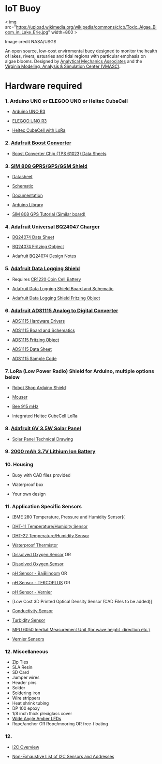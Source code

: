 # IoT Buoy

< img src="https://upload.wikimedia.org/wikipedia/commons/c/cb/Toxic_Algae_Bloom_in_Lake_Erie.jpg" width=800 >

Image credit NASA/USGS

An open source, low-cost envirnmental buoy designed to monitor the health of lakes, rivers, estuaries and tidal regions with particular emphasis on algae blooms.
Designed by [Analytical Mechanics Associates](https://www.ama-inc.com/) and the [Virginia Modeling, Analysis & Simulation Center (VMASC)](https://www.odu.edu/vmasc).


# Hardware required

### 1. Arduino UNO or ELEGOO UNO or Heltec CubeCell

- [Arduino UNO R3](https://store.arduino.cc/usa/arduino-uno-rev3)

- [ELEGOO UNO R3](https://www.amazon.com/ELEGOO-Board-ATmega328P-ATMEGA16U2-Compliant/dp/B01EWOE0UU/ref=asc_df_B01EWOE0UU/?tag=hyprod-20&linkCode=df0&hvadid=309751315916&hvpos=&hvnetw=g&hvrand=3400657529787556783&hvpone=&hvptwo=&hvqmt=&hvdev=c&hvdvcmdl=&hvlocint=&hvlocphy=9008124&hvtargid=pla-455309014075&psc=1&tag=&ref=&adgrpid=67183599252&hvpone=&hvptwo=&hvadid=309751315916&hvpos=&hvnetw=g&hvrand=3400657529787556783&hvqmt=&hvdev=c&hvdvcmdl=&hvlocint=&hvlocphy=9008124&hvtargid=pla-455309014075)

- [Heltec CubeCell with LoRa](https://heltec.org/product/htcc-ab01/)

### 2. [Adafruit Boost Converter](https://www.adafruit.com/product/4654?gclid=EAIaIQobChMI0a7O6eH38QIVCWxvBB0nXAA6EAQYASABEgIBAvD_BwE)

- [Boost Converter Chip (TPS 61023) Data Sheets](https://www.ti.com/product/TPS61023)

### 3. [SIM 808 GPRS/GPS/GSM Shield](https://www.robotshop.com/en/sim808-gps-gprsgsm-arduino-shield-mkf.html?gclid=EAIaIQobChMIl-Hpytn58QIVdGxvBB3DMgZVEAQYDSABEgJUg_D_BwE)

- [Datasheet](https://www.robotshop.com/media/files/pdf/sim808-gps-gprsgsm-arduino-shield-mkf-datasheet.pdf)

- [Schematic](https://www.robotshop.com/media/files/pdf/sim808-gps-gprsgsm-arduino-shield-mkf-schematic.pdf)

- [Documentation](https://www.robotshop.com/media/files/zip/documentation_oas808sim.zip)

- [Arduino Library](https://github.com/DFRobot/DFRobot_SIM808)

- [SIM 808 GPS Tutorial (Similar board)](https://www.youtube.com/watch?v=fN8fwX3KmsM)

### 4. [Adafruit Universal BQ24047 Charger](https://www.adafruit.com/product/4755)

- [BQ24074 Data Sheet](https://www.ti.com/product/BQ24074)

- [BQ24074 Fritzing Obbject](https://github.com/adafruit/Fritzing-Library/blob/master/parts/Adafruit%20BQ24074%20Solar-DC-USB%20Lipo%20Charger.fzpz)

- [Adafruit BQ24074 Design Notes](https://learn.adafruit.com/adafruit-bq24074-universal-usb-dc-solar-charger-breakout/design-notes)

### 5. [Adafruit Data Logging Shield](https://www.adafruit.com/product/1141?gclid=EAIaIQobChMI9OqQ1tr58QIVzXxvBB3GTgbGEAQYASABEgITQvD_BwE)

- Requires [CR1220 Coin Cell Battery](https://www.grainger.com/product/54ZU79?ef_id=CjwKCAjwmeiIBhA6EiwA-uaeFeCfQyJyafe8bUuabPpTv9V-Dkiohqq99VO3asoSj661ExP630XgBhoCccUQAvD_BwE:G:s&s_kwcid=AL!2966!3!496359975085!!!g!484329633033!&gucid=N:N:PS:Paid:GGL:CSM-2293:99F1R6:20501231&gclid=CjwKCAjwmeiIBhA6EiwA-uaeFeCfQyJyafe8bUuabPpTv9V-Dkiohqq99VO3asoSj661ExP630XgBhoCccUQAvD_BwE&gclsrc=aw.ds)

- [Adafruit Data Logging Shield Board and Schematic](https://github.com/adafruit/Data-Logger-shield)

- [Adafruit Data Logging Shield Fritzing Object](https://github.com/adafruit/Fritzing-Library/blob/master/parts/Adafruit%20Datalogger%20Shield%20v1.fzpz)

### 6. [Adafruit ADS1115 Analog to Digital Converter](https://www.adafruit.com/product/1085?gclid=Cj0KCQjw0emHBhC1ARIsAL1QGNfJ3SJ85uZqejbk4At3gi_rBteSZwTxbq5_mKbJvcHG9wJhS_kqJ54aAu4vEALw_wcB)

- [ADS1115 Hardware Drivers](https://github.com/adafruit/Adafruit_ADS1X15)

- [ADS1115 Board and Schematics](https://github.com/adafruit/ADS1X15-Breakout-Board-PCBs)

- [ADS1115 Fritzing Object](https://github.com/adafruit/Fritzing-Library/blob/master/parts/Adafruit%20ADS1115%2016Bit%20I2C%20ADC.fzpz)

- [ADS1115 Data Sheet](https://cdn-shop.adafruit.com/datasheets/ads1115.pdf)

- [ADS1115 Sample Code](https://learn.adafruit.com/adafruit-4-channel-adc-breakouts/arduino-code)

### 7. LoRa (Low Power Radio) Shield for Arduino, multiple options below

- [Robot Shop Arduino Shield](https://www.robotshop.com/en/lora-long-range-transceiver-shield-915-mhz-north-america.html)

- [Mouser](https://www.mouser.com/ProductDetail/Seeed-Studio/114990615?qs=GZwCxkjl%252BU02ODDBHQ6wrw%3D%3D&mgh=1&gclid=CjwKCAjwmeiIBhA6EiwA-uaeFaJqVSd_8R8S7FPkOtLFqNHqhg4PfNqeeffRmbkIANvW5aL6GEvN3hoCB1gQAvD_BwE)

- [Bee 915 mHz](https://www.robotshop.com/en/lora-long-range-transceiver-bee-915-mhz-north-america.html?gclid=CjwKCAjwmeiIBhA6EiwA-uaeFfkaDhgtk7X5_3AxLc1Eg68OUACRhryJytIejzb7jUnLZhEAyU2b2xoCqNQQAvD_BwE)

- Integrated Heltec CubeCell LoRa

### 8. [Adafruit 6V 3.5W Solar Panel](https://www.adafruit.com/product/500)

- [Solar Panel Technical Drawing](https://github.com/VoltaicEngineering/Solar-Panel-Drawings/blob/master/Voltaic%20Systems%203.5W%206V%20113x210mm%20DRAWING%20CURRENT%202017%207%2020.pdf)

### 9. [2000 mAh 3.7V Lithium Ion Battery](https://www.adafruit.com/product/2011?gclid=Cj0KCQjwub-HBhCyARIsAPctr7z8nLmCm4o8cagw8cGOR2JvBQQupAMMokKOfB4LIsXs9-Lr6N-EV6MaAgagEALw_wcB)

### 10. Housing
- Buoy with CAD files provided

- Waterproof box

- Your own design

### 11. Application Specific Sensors

- [BME 280 Temperature, Pressure and Humidity Sensor](

- [DHT-11 Temperature/Humidity Sensor](https://www.adafruit.com/product/386)

- [DHT-22 Temperature/Humidity Sensor](https://www.adafruit.com/product/385)

- [Waterproof Thermistor](https://www.adafruit.com/product/372)

- [Dissolved Oxygen Sensor](https://www.vernier.com/product/go-direct-optical-dissolved-oxygen-probe/)
OR
- [Dissolved Oxygen Sensor](https://atlas-scientific.com/mini-d-o-probe/)

- [pH Sensor - BaiBiinoom](https://www.amazon.com/dp/B08T14MHYM/ref=sspa_dk_detail_5?psc=1&pd_rd_i=B08T14MHYM&pd_rd_w=985e5&pf_rd_p=887084a2-5c34-4113-a4f8-b7947847c308&pd_rd_wg=uMPfo&pf_rd_r=P2YGNQ6FN71QT09KWQ5C&pd_rd_r=686f8153-25fd-4026-99d0-7fb76ffa969c&spLa=ZW5jcnlwdGVkUXVhbGlmaWVyPUExOUZRSlJLT0NGOFg1JmVuY3J5cHRlZElkPUEwMDczNzQyMktISUpDUU1BMDlINyZlbmNyeXB0ZWRBZElkPUEwOTQ1MDQxM0dNN0RCVURDSUsxNiZ3aWRnZXROYW1lPXNwX2RldGFpbCZhY3Rpb249Y2xpY2tSZWRpcmVjdCZkb05vdExvZ0NsaWNrPXRydWU=)
OR
- [pH Sensor - TEKCOPLUS](https://www.amazon.com/Replacement-Electrode-Connector-Controller-Hydroponics/dp/B09681C36B/ref=sr_1_19?dchild=1&keywords=ph+meter+electrode&qid=1629149917&sr=8-19)
OR
- [pH Sensor - Vernier](https://www.vernier.com/product/ph-sensor/)

- [Low Cost 3D Printed Optical Density Sensor (CAD Files to be added)]

- [Conductivity Sensor](https://www.vernier.com/product/go-direct-conductivity-probe/)

- [Turbidity Sensor](https://www.digikey.com/en/products/detail/amphenol-advanced-sensors/TSD-10/4767843?utm_adgroup=Sensors%20%26%20Transducers&utm_source=google&utm_medium=cpc&utm_campaign=Dynamic%20Search_EN_RLSA_Buyers&utm_term=&utm_content=Sensors%20%26%20Transducers&gclid=CjwKCAjwmeiIBhA6EiwA-uaeFRJvJ3rLHPiHJND-PSO5aePXsmi2i962wfCCjfp96LtXLJMJ6MAUsBoClz0QAvD_BwE)

- [MPU 6050 Inertial Measurement Unit (for wave height, direction etc.)](https://www.adafruit.com/product/3886)

- [Vernier Sensors](https://www.vernier.com/product-category/?category=sensors&page_num=1)

### 12. Miscellaneous

- Zip Ties
- SLA Resin
- SD Card
- Jumper wires
- Header pins
- Solder
- Soldering iron
- Wire strippers
- Heat shrink tubing
- DP 100 epoxy
- 1/8 inch thick plexiglass cover
- [Wide Angle Amber LEDs](https://lighthouseleds.com/3mm-diffused-flat-top-led-amber-orange-ultra-bright.html?gclid=CjwKCAjwmeiIBhA6EiwA-uaeFbw4fVEH2iwfen9D4Wmm7OOYcc3WVievBPmKvrvILAAn2A_0q_WB3RoCfAoQAvD_BwE)
- Rope/anchor OR Rope/mooring OR free-floating

### 12. 
- [I2C Overview](https://learn.adafruit.com/i2c-addresses)

- [Non-Exhaustive List of I2C Sensors and Addresses](https://learn.adafruit.com/i2c-addresses/the-list)

